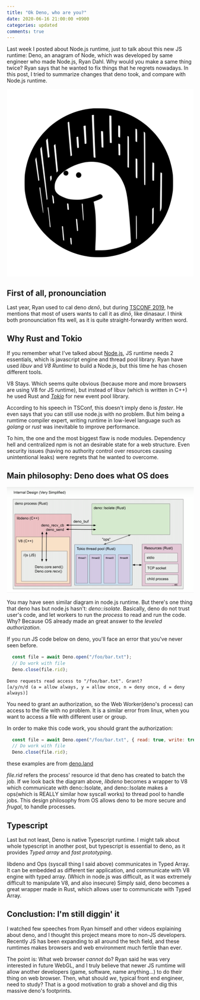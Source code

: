 ```yaml
---
title: "Ok Deno, who are you?"
date: 2020-06-16 21:00:00 +0900
categories: updated
comments: true
---
```


Last week I posted about Node.js runtime, just to talk about this new JS runtime: Deno, an anagram of Node, which was developed by same engineer who made Node.js, Ryan Dahl. Why would you make a same thing twice? Ryan says that he wanted to fix things that he regrets nowadays. In this post, I tried to summarize changes that deno took, and compare with Node.js runtime.

![Cute deno icon](/assets/img/Deno.svg)

## First of all, pronounciation

Last year, Ryan used to cal deno _dɛnō_, but during [TSCONF 2019][link1], he mentions that most of users wants to call it as _dinō_, like dinasaur. I think both pronounciation fits well, as it is quite straight-forwardly written word.

## Why Rust and Tokio

If you remember what I've talked about [Node.js][link2], JS runtime needs 2 essentials, which is javascript engine and thread pool library. Ryan have used _libuv_ and _V8 Runtime_ to build a Node.js, but this time he has chosen different tools.

V8 Stays. Which seems quite obvious (because more and more browsers are using V8 for JS runtime), but instead of libuv (which is written in C++) he used Rust and [_Tokio_][link3] for new event pool library.

According to his speech in TSConf, this doesn't imply deno is _faster_. He even says that you can still use node.js with no problem. But him being a rumtime compiler expert, writing runtime in low-level language such as _golang_ or _rust_ was inevitable to improve performance.

To him, the one and the most biggest flaw is node modules. Dependency hell and centralized npm is not an desirable state for a web structure. Even security issues (having no authority control over resources causing unintentional leaks) were regrets that he wanted to overcome.

## Main philosophy: Deno does what OS does

![deno internal desing](/assets/img/deno-internal-design.png)

You may have seen similar diagram in node.js runtime. But there's one thing that deno has but node.js hasn't: _deno::isolate_. Basically, deno do not trust user's code, and let workers to run the _process_ to read and run the code. Why? Because OS already made an great answer to the _leveled authorization_.

If you run JS code below on deno, you'll face an error that you've never seen before.

```javascript
  const file = await Deno.open("/foo/bar.txt");
  // Do work with file
  Deno.close(file.rid);
```

```shell
Deno requests read access to "/foo/bar.txt". Grant?
[a/y/n/d (a = allow always, y = allow once, n = deny once, d = deny always)]
```

You need to grant an authorization, so the Web Worker(deno's process) can access to the file with no problem. It is a similar error from linux, when you want to access a file with different user or group.

In order to make this code work, you should grant the authorization:

```javascript
  const file = await Deno.open("/foo/bar.txt", { read: true, write: true });
  // Do work with file
  Deno.close(file.rid);
```

these examples are from [deno.land][link4]

_file.rid_ refers the process' resource id that deno has created to batch the job. If we look back the diagram above, _libdeno_ becomes a wrapper to V8 which communicate with deno::Isolate, and deno::Isolate makes a ops(which is REALLY similar how syscall works) to thread pool to handle jobs. This design philosophy from OS allows deno to be more secure and _frugal_, to handle processes.

## Typescript

Last but not least, Deno is native Typescript runtime. I might talk about whole typescript in another post, but typescript is essential to deno, as it provides _Typed array_ and _fast prototyping_.

libdeno and Ops (syscall thing I said above) communicates in Typed Array. It can be embedded as different tier application, and communicate with V8 engine with typed array. (Which in node.js was difficult, as it was extremely difficult to manipulate V8, and also insecure) Simply said, deno becomes a great wrapper made in Rust, which allows user to communicate with Typed Array.

## Conclustion: I'm still diggin' it

I watched few speeches from Ryan himself and other videos explaining about deno, and I thought this project means more to non-JS developers. Recently JS has been expanding to all around the tech field, and these rumtimes makes browsers and web environment much fertile than ever.

The point is: What web browser _cannot_ do? Ryan said he was very interested in future WebGL, and I truly believe that newer JS rumtime will allow another developers (game, software, name anything...) to do their thing on web browser. Then, what should _we_, typical front end engineer, need to study? That is a good motivation to grab a shovel and dig this massive deno's footprints.

[link1]: https://www.youtube.com/watch?v=1gIiZfSbEAE
[link2]: https://kogit.co/updated/node-threading-basics/
[link3]: https://github.com/tokio-rs/tokio
[link4]: https://deno.land/typedoc/index.html#open